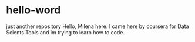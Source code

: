 # hello-word
just another repository
Hello, Milena here. I came here by coursera for Data Scients Tools and im trying to learn how to code.
